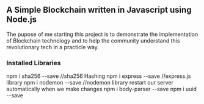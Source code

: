 ## A Simple Blockchain written in Javascript using Node.js
The pupose of me starting this project is to demonstrate the implementation of Blockchain technology and to help the community understand this revolutionary tech in a practicle way.

### Installed Libraries
npm i sha256 --save    //sha256 Hashing
npm i express --save   //express.js library
npm i nodemon --save   //nodemon library restart our server automatically when we make changes 
npm i body-parser --save
npm i uuid --save